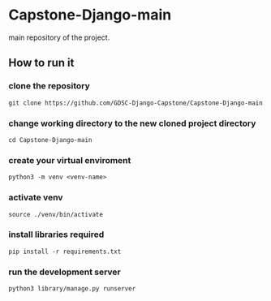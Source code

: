 # Capstone-Django-main
main repository of the project.
## How to run it
### clone the repository
`git clone https://github.com/GDSC-Django-Capstone/Capstone-Django-main`
### change working directory to the new cloned project directory
`cd Capstone-Django-main`
### create your virtual enviroment
`python3 -m venv <venv-name>`
### activate venv
`source ./venv/bin/activate`
### install libraries required
`pip install -r requirements.txt`
### run the development server
`python3 library/manage.py runserver`
